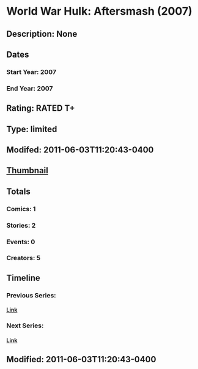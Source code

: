 # World War Hulk: Aftersmash (2007)
## Description: None
## Dates
### Start Year: 2007
### End Year: 2007
## Rating: RATED T+
## Type: limited
## Modifed: 2011-06-03T11:20:43-0400
## [Thumbnail](http://i.annihil.us/u/prod/marvel/i/mg/c/00/4bc38f23c2eb4.jpg)
## Totals
### Comics: 1
### Stories: 2
### Events: 0
### Creators: 5
## Timeline
### Previous Series: 
#### [Link]()
### Next Series: 
#### [Link]()
## Modified: 2011-06-03T11:20:43-0400